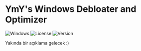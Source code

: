 # YmY's Windows Debloater and Optimizer

![Windows](https://img.shields.io/badge/Windows-10%20%7C%2011-0078D6?style=for-the-badge&logo=windows&logoColor=white)
![License](https://img.shields.io/badge/License-MIT-green?style=for-the-badge)
![Version](https://img.shields.io/badge/Version-1.1-blue?style=for-the-badge)

Yakında bir açıklama gelecek :)
